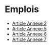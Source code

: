# Emplois

- [Article Annexe 2](article-annexe-2.md)
- [Article Annexe 5](article-annexe-5.md)
- [Article Annexe 6](article-annexe-6.md)
- [Article Annexe 7](article-annexe-7.md)

